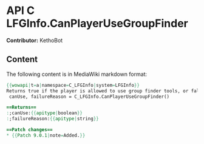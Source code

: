 # API C LFGInfo.CanPlayerUseGroupFinder

**Contributor:** KethoBot

## Content

The following content is in MediaWiki markdown format:

```mediawiki
{{wowapi|t=a|namespace=C_LFGInfo|system=LFGInfo}}
Returns true if the player is allowed to use group finder tools, or false and a reason string if not.
 canUse, failureReason = C_LFGInfo.CanPlayerUseGroupFinder()

==Returns==
:;canUse:{{apitype|boolean}}
:;failureReason:{{apitype|string}}

==Patch changes==
* {{Patch 9.0.1|note=Added.}}
```